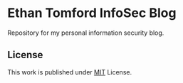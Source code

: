 # Ethan Tomford InfoSec Blog

Repository for my personal information security blog. 

## License

This work is published under [MIT][mit] License.

[mit]: https://github.com/cotes2020/chirpy-starter/blob/master/LICENSE
